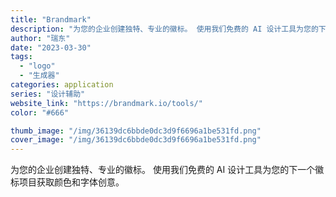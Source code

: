```yaml
---
title: "Brandmark"
description: "为您的企业创建独特、专业的徽标。 使用我们免费的 AI 设计工具为您的下一个徽标项目获取颜色和字体创意。"
author: "瑞东"
date: "2023-03-30"
tags:
  - "logo"
  - "生成器"
categories: application
series: "设计辅助"
website_link: "https://brandmark.io/tools/"
color: "#666"

thumb_image: "/img/36139dc6bbde0dc3d9f6696a1be531fd.png"
cover_image: "/img/36139dc6bbde0dc3d9f6696a1be531fd.png"
---
```


为您的企业创建独特、专业的徽标。 使用我们免费的 AI 设计工具为您的下一个徽标项目获取颜色和字体创意。